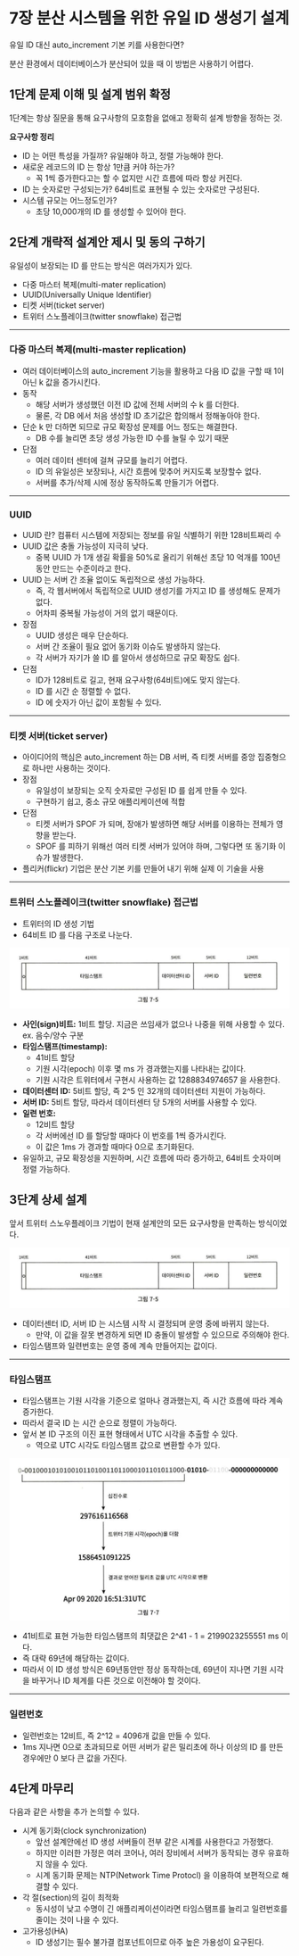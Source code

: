 # 7장 분산 시스템을 위한 유일 ID 생성기 설계
유일 ID 대신 auto_increment 기본 키를 사용한다면?

분산 환경에서 데이터베이스가 분산되어 있을 때 이 방법은 사용하기 어렵다.

## 1단계 문제 이해 및 설계 범위 확정
1단계는 항상 질문을 통해 요구사항의 모호함을 없애고 정확히 설계 방향을 정하는 것.


**요구사항 정리**
- ID 는 어떤 특성을 가질까? 유일해야 하고, 정렬 가능해야 한다.
- 새로운 레코드의 ID 는 항상 1만큼 커야 하는가?
    - 꼭 1씩 증가한다고는 할 수 없지만 시간 흐름에 따라 항상 커진다.
- ID 는 숫자로만 구성되는가? 64비트로 표현될 수 있는 숫자로만 구성된다.
- 시스템 규모는 어느정도인가?
    - 초당 10,000개의 ID 를 생성할 수 있어야 한다.
 
 ## 2단계 개략적 설계안 제시 및 동의 구하기 
 유일성이 보장되는 ID 를 만드는 방식은 여러가지가 있다. 
 - 다중 마스터 복제(multi-mater replication)
 - UUID(Universally Unique Identifier)
 - 티켓 서버(ticket server) 
 - 트위터 스노플레이크(twitter snowflake) 접근법

___

### 다중 마스터 복제(multi-master replication)
- 여러 데이터베이스의 auto_increment 기능을 활용하고 다음 ID 값을 구할 때 1이 아닌 k 값을 증가시킨다.
- 동작
    - 해당 서버가 생성했던 이전 ID 값에 전체 서버의 수 k 를 더한다.
    - 물론, 각 DB 에서 처음 생성할 ID 초기값은 합의해서 정해놓아야 한다.
- 단순 k 만 더하면 되므로 규모 확장성 문제를 어느 정도는 해결한다.
    - DB 수를 늘리면 초당 생성 가능한 ID 수를 늘릴 수 있기 때문 
- 단점 
    - 여러 데이터 센터에 걸쳐 규모를 늘리기 어렵다.
    - ID 의 유일성은 보장되나, 시간 흐름에 맞추어 커지도록 보장할수 없다. 
    - 서버를 추가/삭제 시에 정상 동작하도록 만들기가 어렵다.

___

### UUID
- UUID 란? 컴퓨터 시스템에 저장되는 정보를 유일 식별하기 위한 128비트짜리 수
- UUID 값은 충돌 가능성이 지극히 낮다. 
    - 중복 UUID 가 1개 생길 확률을 50%로 올리기 위해선 초당 10 억개를 100년 동안 만드는 수준이라고 한다.
- UUID 는 서버 간 조율 없이도 독립적으로 생성 가능하다.
    - 즉, 각 웹서버에서 독립적으로 UUID 생성기를 가지고 ID 를 생성해도 문제가 없다.
    - 어차피 중복될 가능성이 거의 없기 때문이다.
- 장점
    - UUID 생성은 매우 단순하다.
    - 서버 간 조율이 필요 없어 동기화 이슈도 발생하지 않는다.
    - 각 서버가 자기가 쓸 ID 를 알아서 생성하므로 규모 확장도 쉽다.
- 단점
    - ID가 128비트로 길고, 현재 요구사항(64비트)에도 맞지 않는다.
    - ID 를 시간 순 정렬할 수 없다.
    - ID 에 숫자가 아닌 값이 포함될 수 있다.

___

### 티켓 서버(ticket server) 
- 아이디어의 핵심은 auto_increment 하는 DB 서버, 즉 티켓 서버를 중앙 집중형으로 하나만 사용하는 것이다.
- 장점
    - 유일성이 보장되는 오직 숫자로만 구성된 ID 를 쉽게 만들 수 있다.
    - 구현하기 쉽고, 중소 규모 애플리케이션에 적합
- 단점
    - 티켓 서버가 SPOF 가 되며, 장애가 발생하면 해당 서버를 이용하는 전체가 영향을 받는다. 
    - SPOF 를 피하기 위해선 여러 티켓 서버가 있어야 하며, 그렇다면 또 동기화 이슈가 발생한다.
- 플리커(flickr) 기업은 분산 기본 키를 만들어 내기 위해 실제 이 기술을 사용

___

### 트위터 스노플레이크(twitter snowflake) 접근법
- 트위터의 ID 생성 기법
- 64비트 ID 를 다음 구조로 나눈다.

![image1](img/image1.png)

- **사인(sign)비트:** 1비트 할당. 지금은 쓰임새가 없으나 나중을 위해 사용할 수 있다. ex. 음수/양수 구분
- **타임스탬프(timestamp):**   
    - 41비트 할당
    - 기원 시각(epoch) 이후 몇 ms 가 경과했는지를 나타내는 값이다.
    - 기원 시각은 트위터에서 구현시 사용하는 값 1288834974657 을 사용한다.
- **데이터센터 ID:** 5비트 할당, 즉 2^5 인 32개의 데이터센터 지원이 가능하다. 
- **서버 ID:** 5비트 할당, 따라서 데이터센터 당 5개의 서버를 사용할 수 있다.
- **일련 번호:** 
    - 12비트 할당
    - 각 서버에선 ID 를 할당할 때마다 이 번호를 1씩 증가시킨다.
    - 이 값은 1ms 가 경과할 때마다 0으로 초기화된다. 
- 유일하고, 규모 확장성을 지원하며, 시간 흐름에 따라 증가하고, 64비트 숫자이며 정렬 가능하다.

## 3단계 상세 설계
앞서 트위터 스노우플레이크 기법이 현재 설계안의 모든 요구사항을 만족하는 방식이었다.

![image1](img/image1.png)
- 데이터센터 ID, 서버 ID 는 시스템 시작 시 결정되며 운영 중에 바뀌지 않는다.
    - 만약, 이 값을 잘못 변경하게 되면 ID 충돌이 발생할 수 있으므로 주의해야 한다.
- 타임스탬프와 일련번호는 운영 중에 계속 만들어지는 값이다.

___


### 타임스탬프
- 타임스탬프는 기원 시각을 기준으로 얼마나 경과했는지, 즉 시간 흐름에 따라 계속 증가한다.
- 따라서 결국 ID 는 시간 순으로 정렬이 가능하다.
- 앞서 본 ID 구조의 이진 표현 형태에서 UTC 시각을 추출할 수 있다.
    - 역으로 UTC 시각도 타임스탬프 값으로 변환할 수가 있다.

![image2](img/image2.png)

- 41비트로 표현 가능한 타임스탬프의 최댓값은 2^41 - 1 = 2199023255551 ms 이다.
- 즉 대략 69년에 해당하는 값이다.
- 따라서 이 ID 생성 방식은 69년동안만 정상 동작하는데, 69년이 지나면 기원 시각을 바꾸거나 ID 체계를 다른 것으로 이전해야 할 것이다.

___

### 일련번호
- 일련번호는 12비트, 즉 2^12 = 4096개 값을 만들 수 있다.
- 1ms 지나면 0으로 초과되므로 어떤 서버가 같은 밀리초에 하나 이상의 ID 를 만든 경우에만 0 보다 큰 값을 가진다.

## 4단계 마무리
다음과 같은 사항을 추가 논의할 수 있다. 
- 시계 동기화(clock synchronization)
    - 앞선 설계안에선 ID 생성 서버들이 전부 같은 시계를 사용한다고 가정했다.
    - 하지만 이러한 가정은 여러 코어나, 여러 장비에서 서버가 동작되는 경우 유효하지 않을 수 있다. 
    - 시계 동기화 문제는 NTP(Network Time Protocl) 을 이용하여 보편적으로 해결할 수 있다.
- 각 절(section)의 길이 최적화
    - 동시성이 낮고 수명이 긴 애플리케이션이라면 타임스탬프를 늘리고 일련번호를 줄이는 것이 나을 수 있다.
- 고가용성(HA)
    - ID 생성기는 필수 불가결 컴포넌트이므로 아주 높은 가용성이 요구된다.
